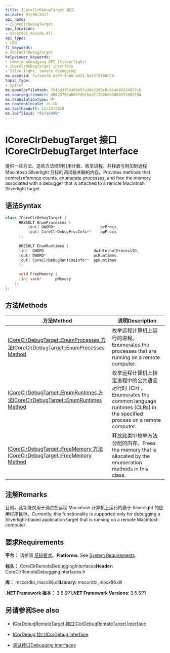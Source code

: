 ```yaml
---
title: ICoreClrDebugTarget 接口
ms.date: 03/30/2017
api_name:
- ICoreClrDebugTarget
api_location:
- mscordbi_macx86.dll
api_type:
- COM
f1_keywords:
- ICoreClrDebugTarget
helpviewer_keywords:
- remote debugging API [Silverlight]
- ICorClrDebugTarget interface
- Silverlight, remote debugging
ms.assetid: 7cfaee76-e284-4a66-a431-8e33f0f60038
topic_type:
- apiref
ms.openlocfilehash: 791bd2754a96b97a38e2509c0c61a644324857cb
ms.sourcegitcommit: d8020797a6657d0fbbdff362b80300815f682f94
ms.translationtype: MT
ms.contentlocale: zh-CN
ms.lasthandoff: 11/24/2020
ms.locfileid: "95716949"
---
```

# <a name="icoreclrdebugtarget-interface"></a><span data-ttu-id="e0273-102">ICoreClrDebugTarget 接口</span><span class="sxs-lookup"><span data-stu-id="e0273-102">ICoreClrDebugTarget Interface</span></span>

<span data-ttu-id="e0273-103">提供一些方法，这些方法控制引用计数、枚举进程，并释放与附加到远程 Macintosh Silverlight 目标的调试器关联的内存。</span><span class="sxs-lookup"><span data-stu-id="e0273-103">Provides methods that control reference counts, enumerate processes, and free the memory associated with a debugger that is attached to a remote Macintosh Silverlight target.</span></span>  
  
## <a name="syntax"></a><span data-ttu-id="e0273-104">语法</span><span class="sxs-lookup"><span data-stu-id="e0273-104">Syntax</span></span>  
  
```cpp  
class ICoreClrDebugTarget {  
      HRESULT EnumProcesses (  
          [out] DWORD*                    pcProcs,  
          [out] CoreClrDebugProcInfo**    ppProcs  
      );  
  
      HRESULT EnumRuntimes (  
      [in]  DWORD                      dwInternalProcessID,  
      [out] DWORD*                     pcRuntimes,  
      [out] CoreClrDebugRuntimeInfo**  ppRuntimes  
      );  
  
      void FreeMemory (  
      [in] void*      pMemory  
    );  
};  
```  
  
## <a name="methods"></a><span data-ttu-id="e0273-105">方法</span><span class="sxs-lookup"><span data-stu-id="e0273-105">Methods</span></span>  
  
|<span data-ttu-id="e0273-106">方法</span><span class="sxs-lookup"><span data-stu-id="e0273-106">Method</span></span>|<span data-ttu-id="e0273-107">说明</span><span class="sxs-lookup"><span data-stu-id="e0273-107">Description</span></span>|  
|------------|-----------------|  
|[<span data-ttu-id="e0273-108">ICoreClrDebugTarget::EnumProcesses 方法</span><span class="sxs-lookup"><span data-stu-id="e0273-108">ICoreClrDebugTarget::EnumProcesses Method</span></span>](icoreclrdebugtarget-enumprocesses-method.md)|<span data-ttu-id="e0273-109">枚举远程计算机上运行的进程。</span><span class="sxs-lookup"><span data-stu-id="e0273-109">Enumerates the processes that are running on a remote computer.</span></span>|  
|[<span data-ttu-id="e0273-110">ICoreClrDebugTarget::EnumRuntimes 方法</span><span class="sxs-lookup"><span data-stu-id="e0273-110">ICoreClrDebugTarget::EnumRuntimes Method</span></span>](icoreclrdebugtarget-enumruntimes-method.md)|<span data-ttu-id="e0273-111">枚举远程计算机上指定进程中的公共语言运行时 (Clr) 。</span><span class="sxs-lookup"><span data-stu-id="e0273-111">Enumerates the common language runtimes (CLRs) in the specified process on a remote computer.</span></span>|  
|[<span data-ttu-id="e0273-112">ICoreClrDebugTarget::FreeMemory 方法</span><span class="sxs-lookup"><span data-stu-id="e0273-112">ICoreClrDebugTarget::FreeMemory Method</span></span>](icoreclrdebugtarget-freememory-method.md)|<span data-ttu-id="e0273-113">释放此类中枚举方法分配的内存。</span><span class="sxs-lookup"><span data-stu-id="e0273-113">Frees the memory that is allocated by the enumeration methods in this class.</span></span>|  
  
## <a name="remarks"></a><span data-ttu-id="e0273-114">注解</span><span class="sxs-lookup"><span data-stu-id="e0273-114">Remarks</span></span>  

 <span data-ttu-id="e0273-115">目前，此功能仅用于调试在远程 Macintosh 计算机上运行的基于 Silverlight 的应用程序目标。</span><span class="sxs-lookup"><span data-stu-id="e0273-115">Currently, this functionality is supported only for debugging a Silverlight-based application target that is running on a remote Macintosh computer.</span></span>  
  
## <a name="requirements"></a><span data-ttu-id="e0273-116">要求</span><span class="sxs-lookup"><span data-stu-id="e0273-116">Requirements</span></span>  

 <span data-ttu-id="e0273-117">**平台：** 请参阅 [系统要求](../../get-started/system-requirements.md)。</span><span class="sxs-lookup"><span data-stu-id="e0273-117">**Platforms:** See [System Requirements](../../get-started/system-requirements.md).</span></span>  
  
 <span data-ttu-id="e0273-118">**标头：** CoreClrRemoteDebuggingInterfaces</span><span class="sxs-lookup"><span data-stu-id="e0273-118">**Header:** CoreClrRemoteDebuggingInterfaces.h</span></span>  
  
 <span data-ttu-id="e0273-119">**库：** mscordbi_macx86.dll</span><span class="sxs-lookup"><span data-stu-id="e0273-119">**Library:** mscordbi_macx86.dll</span></span>  
  
 <span data-ttu-id="e0273-120">**.NET Framework 版本：** 3.5 SP1</span><span class="sxs-lookup"><span data-stu-id="e0273-120">**.NET Framework Versions:** 3.5 SP1</span></span>  
  
## <a name="see-also"></a><span data-ttu-id="e0273-121">另请参阅</span><span class="sxs-lookup"><span data-stu-id="e0273-121">See also</span></span>

- [<span data-ttu-id="e0273-122">ICorDebugRemoteTarget 接口</span><span class="sxs-lookup"><span data-stu-id="e0273-122">ICorDebugRemoteTarget Interface</span></span>](icordebugremotetarget-interface.md)
- [<span data-ttu-id="e0273-123">ICorDebug 接口</span><span class="sxs-lookup"><span data-stu-id="e0273-123">ICorDebug Interface</span></span>](icordebug-interface.md)

- [<span data-ttu-id="e0273-124">调试接口</span><span class="sxs-lookup"><span data-stu-id="e0273-124">Debugging Interfaces</span></span>](debugging-interfaces.md)
